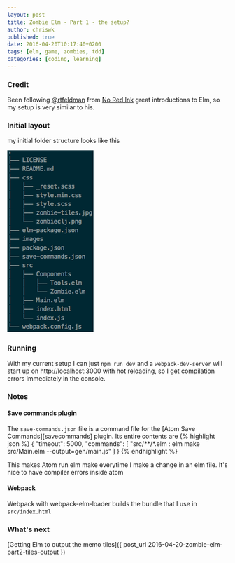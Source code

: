 ```yaml
---
layout: post
title: Zombie Elm - Part 1 - the setup?
author: chriswk
published: true
date: 2016-04-20T10:17:40+0200
tags: [elm, game, zombies, tdd]
categories: [coding, learning]
---
```


### Credit

Been following [@rtfeldman][rtfeldman] from [No Red Ink][noredink]
great introductions to Elm, so my setup is very similar to his.

### Initial layout
my initial folder structure looks like this

![Directory layout][tree]


### Running
With my current setup I can just `npm run dev` and a `webpack-dev-server` will start up on http://localhost:3000
with hot reloading, so I get compilation errors immediately in the console.


### Notes

#### Save commands plugin
The `save-commands.json` file is a command file for the [Atom Save Commands][savecommands] plugin. Its entire contents are
{% highlight json %}
{
  "timeout": 5000,
  "commands": [
    "src/**/*.elm : elm make src/Main.elm --output=gen/main.js"
  ]
}
{% endhighlight %}

This makes Atom run elm make everytime I make a change in an elm file.
It's nice to have compiler errors inside atom


#### Webpack

Webpack with webpack-elm-loader builds the bundle that I use in `src/index.html`

### What's next

[Getting Elm to output the memo tiles]({ post_url 2016-04-20-zombie-elm-part2-tiles-output })

[rtfeldman]:https://www.twitter.com/rtfeldman
[noredink]:https://www.noredink.com/
[tree]:/images/2016-04-tree.png
